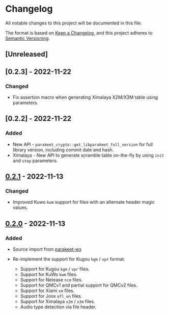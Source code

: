 # Changelog

All notable changes to this project will be documented in this file.

The format is based on [Keep a Changelog](https://keepachangelog.com/en/1.0.0/),
and this project adheres to [Semantic Versioning](https://semver.org/spec/v2.0.0.html).

## [Unreleased]

## [0.2.3] - 2022-11-22

### Changed

- Fix assertion macro when generating Ximalaya X2M/X3M table using parameters.

## [0.2.2] - 2022-11-22

### Added

- New API - `parakeet_crypto::get_libparakeet_full_version` for full library version, including commit date and hash.
- Ximalaya - New API to generate scramble table on-the-fly by using `init` and `step` parameters.

## [0.2.1] - 2022-11-13

### Changed

- Improved Kuwo `kwm` support for files with an alternate header magic values.

## [0.2.0] - 2022-11-13

### Added

- Source import from [parakeet-wx]

- Re-implement the support for Kugou `kgm` / `vpr` format.
  - Support for Kugou `kgm` / `vpr` files.
  - Support for KuWo `kwm` files.
  - Support for Netease `ncm` files.
  - Support for QMCv1 and partial support for QMCv2 files.
  - Support for Xiami `xm` files.
  - Support for Joox `ofl_en` files.
  - Support for Ximalaya `x2m` / `x3m` files.
  - Audio type detection via file header.

[parakeet-wx]: https://github.com/parakeet-rs/parakeet-wx
[0.2.0]: https://github.com/parakeet-rs/libparakeet/commits/v0.2.0
[0.2.1]: https://github.com/parakeet-rs/libparakeet/compare/v0.2.0...v0.2.1
